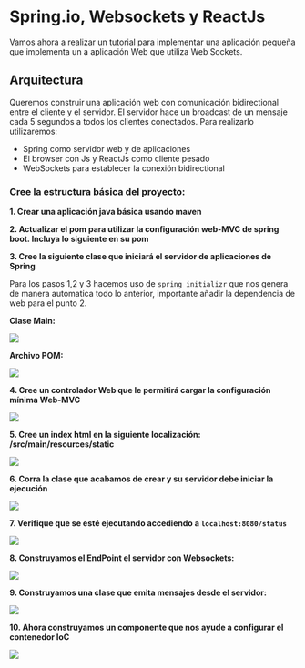 # Spring.io, Websockets y ReactJs

Vamos ahora a realizar un tutorial para implementar una aplicación pequeña que implementa
un a aplicación Web que utiliza Web Sockets.

## Arquitectura

Queremos construir una aplicación web con comunicación bidirectional entre el cliente y el
servidor. El servidor hace un broadcast de un mensaje cada 5 segundos a todos los clientes
conectados. Para realizarlo utilizaremos:

- Spring como servidor web y de aplicaciones
- El browser con Js y ReactJs como cliente pesado
- WebSockets para establecer la conexión bidirectional

### Cree la estructura básica del proyecto:

**1. Crear una aplicación java básica usando maven**

**2. Actualizar el pom para utilizar la configuración web-MVC de spring boot. Incluya lo
siguiente en su pom**

**3. Cree la siguiente clase que iniciará el servidor de aplicaciones de Spring**

Para los pasos 1,2 y 3 hacemos uso de ``spring initializr`` que nos genera de manera automatica todo lo anterior, importante añadir la dependencia de web para el punto 2.

**Clase Main:**

![](./images/imagen1.png)


**Archivo POM:**

![](./images/imagen2.png)

**4. Cree un controlador Web que le permitirá cargar la configuración mínima Web-MVC**

![](./images/imagen3.png)

**5. Cree un index html en la siguiente localización: /src/main/resources/static**

![](./images/imagen4.png)

**6. Corra la clase que acabamos de crear y su servidor debe iniciar la ejecución**

![](./images/imagen5.png)

**7. Verifique que se esté ejecutando accediendo a ``localhost:8080/status``**

![](./images/imagen6.png)

**8. Construyamos el EndPoint el servidor con Websockets:**

![](./images/imagen7.png)

**9. Construyamos una clase que emita mensajes desde el servidor:**

![](./images/imagen8.png)

**10. Ahora construyamos un componente que nos ayude a configurar el contenedor IoC**

![](./images/imagen9.png)